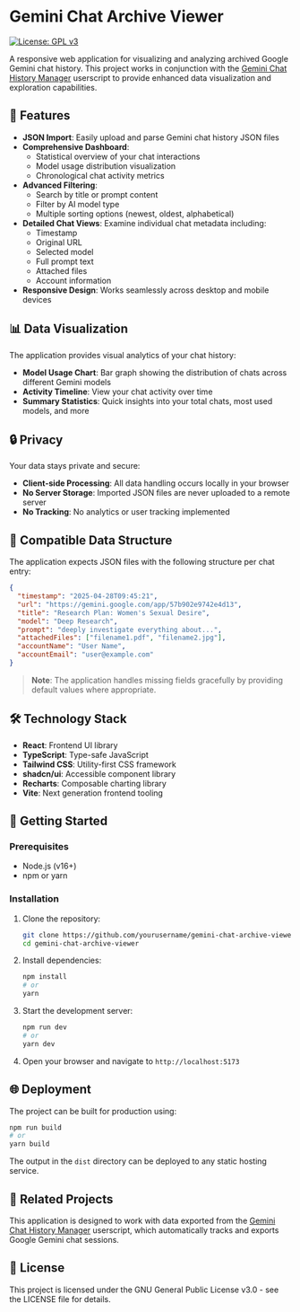 
# Gemini Chat Archive Viewer

[![License: GPL v3](https://img.shields.io/badge/License-GPLv3-blue.svg)](https://www.gnu.org/licenses/gpl-3.0)

A responsive web application for visualizing and analyzing archived Google Gemini chat history. This project works in conjunction with the [Gemini Chat History Manager](https://github.com/InvictusNavarchus/gemini-chat-history) userscript to provide enhanced data visualization and exploration capabilities.

## 🌟 Features

- **JSON Import**: Easily upload and parse Gemini chat history JSON files
- **Comprehensive Dashboard**:
  - Statistical overview of your chat interactions
  - Model usage distribution visualization
  - Chronological chat activity metrics
- **Advanced Filtering**:
  - Search by title or prompt content
  - Filter by AI model type
  - Multiple sorting options (newest, oldest, alphabetical)
- **Detailed Chat Views**: Examine individual chat metadata including:
  - Timestamp
  - Original URL
  - Selected model
  - Full prompt text
  - Attached files
  - Account information
- **Responsive Design**: Works seamlessly across desktop and mobile devices

## 📊 Data Visualization

The application provides visual analytics of your chat history:

- **Model Usage Chart**: Bar graph showing the distribution of chats across different Gemini models
- **Activity Timeline**: View your chat activity over time
- **Summary Statistics**: Quick insights into your total chats, most used models, and more

## 🔒 Privacy

Your data stays private and secure:

- **Client-side Processing**: All data handling occurs locally in your browser
- **No Server Storage**: Imported JSON files are never uploaded to a remote server
- **No Tracking**: No analytics or user tracking implemented

## 🧩 Compatible Data Structure

The application expects JSON files with the following structure per chat entry:

```json
{
  "timestamp": "2025-04-28T09:45:21",
  "url": "https://gemini.google.com/app/57b902e9742e4d13",
  "title": "Research Plan: Women's Sexual Desire",
  "model": "Deep Research",
  "prompt": "deeply investigate everything about...",
  "attachedFiles": ["filename1.pdf", "filename2.jpg"],
  "accountName": "User Name",
  "accountEmail": "user@example.com"
}
```

> **Note**: The application handles missing fields gracefully by providing default values where appropriate.

## 🛠️ Technology Stack

- **React**: Frontend UI library
- **TypeScript**: Type-safe JavaScript
- **Tailwind CSS**: Utility-first CSS framework
- **shadcn/ui**: Accessible component library
- **Recharts**: Composable charting library
- **Vite**: Next generation frontend tooling

## 🚀 Getting Started

### Prerequisites

- Node.js (v16+)
- npm or yarn

### Installation

1. Clone the repository:
   ```bash
   git clone https://github.com/yourusername/gemini-chat-archive-viewer.git
   cd gemini-chat-archive-viewer
   ```

2. Install dependencies:
   ```bash
   npm install
   # or
   yarn
   ```

3. Start the development server:
   ```bash
   npm run dev
   # or
   yarn dev
   ```

4. Open your browser and navigate to `http://localhost:5173`

## 🌐 Deployment

The project can be built for production using:

```bash
npm run build
# or
yarn build
```

The output in the `dist` directory can be deployed to any static hosting service.

## 🤝 Related Projects

This application is designed to work with data exported from the [Gemini Chat History Manager](https://github.com/InvictusNavarchus/gemini-chat-history) userscript, which automatically tracks and exports Google Gemini chat sessions.

## 📄 License

This project is licensed under the GNU General Public License v3.0 - see the LICENSE file for details.
